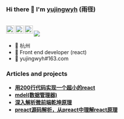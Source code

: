 ### Hi there 👋 I'm [yujingwyh](https://github.com/yujingwyh) (雨径)

<br/>

<a href="https://www.zhihu.com/people/yujingwyh">
  <img align="left" alt="zhihu" width="22px" src="https://cdn.jsdelivr.net/npm/simple-icons@3.1.0/icons/zhihu.svg" />
</a>

<a href="#yujingwyh">
  <img align="left" alt="wechat" width="22px" src="https://cdn.jsdelivr.net/npm/simple-icons@3.1.0/icons/wechat.svg" />
</a>

<a href="https://github.com/yujingwyh">
  <img align="left" alt="github" width="22px" src="https://cdn.jsdelivr.net/npm/simple-icons@3.1.0/icons/github.svg" />
</a>

![](https://visitor-badge.glitch.me/badge?page_id=yujingwyh.visitor-badge)

* 📍 杭州
* 🍉 Front end developer (react)
* 📧 yujingwyh#163.com

### Articles and projects

- [**用200行代码实现一个超小的react**](https://zhuanlan.zhihu.com/p/408340406)
- [**mdel(数据管理器)**](https://github.com/mdeljs/mdel)
- [**深入解析微前端乾坤原理**](https://zhuanlan.zhihu.com/p/414468874)
- [**preact源码解析，从preact中理解react原理**](https://zhuanlan.zhihu.com/p/100076938)
